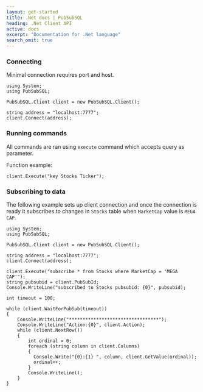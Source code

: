 ```yaml
---
layout: get-started
title: .Net docs | PubSubSQL
heading: .Net Client API
active: docs
excerpt: "Documentation for .Net language"
search_omit: true
---
```


### Connecting

Minimal connection requires port and host.


``` .net
using System;
using PubSubSQL;

PubSubSQL.Client client = new PubSubSQL.Client();

string address = "localhost:7777";
client.Connect(address);
```

### Running commands

All commands are ran using `execute` command which accepts query as parameter.

Function example:

``` .net
client.Execute("key Stocks Ticker");
```

### Subscribing to data

The following example sets up client connection and once the connection is ready it subscribes to changes in `Stocks` table
when `MarketCap` value is `MEGA CAP`.

``` .net
using System;
using PubSubSQL;

PubSubSQL.Client client = new PubSubSQL.Client();

string address = "localhost:7777";
client.Connect(address);

client.Execute("subscribe * from Stocks where MarketCap = 'MEGA CAP'");
string pubsubid = client.PubSubId;
Console.WriteLine("subscribed to Stocks pubsubid: {0}", pubsubid);

int timeout = 100;

while (client.WaitForPubSub(timeout))
{
    Console.WriteLine("*********************************");
    Console.WriteLine("Action:{0}", client.Action);
    while (client.NextRow())
    {
        int ordinal = 0;
        foreach (string column in client.Columns)
        {
          Console.Write("{0}:{1} ", column, client.GetValue(ordinal));
          ordinal++;
        }
        Console.WriteLine();
    }
}
```

